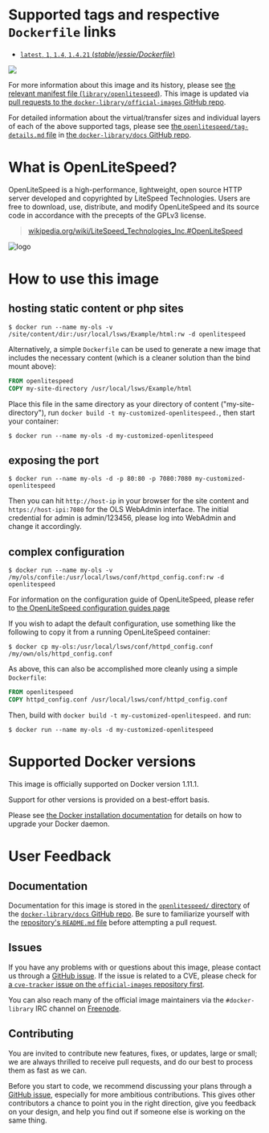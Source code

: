 # Supported tags and respective `Dockerfile` links

-	[`latest`, `1`, `1.4`, `1.4.21` (*stable/jessie/Dockerfile*)](https://github.com/litespeedtech/docker-ols/blob/e4891aae2499fe41604b81106ee48044e8dc372c/stable/jessie/Dockerfile)

[![](https://badge.imagelayers.io/openlitespeed:latest.svg)](https://imagelayers.io/?images=openlitespeed:latest)

For more information about this image and its history, please see [the relevant manifest file (`library/openlitespeed`)](https://github.com/docker-library/official-images/blob/master/library/openlitespeed). This image is updated via [pull requests to the `docker-library/official-images` GitHub repo](https://github.com/docker-library/official-images/pulls?q=label%3Alibrary%2Fopenlitespeed).

For detailed information about the virtual/transfer sizes and individual layers of each of the above supported tags, please see [the `openlitespeed/tag-details.md` file](https://github.com/docker-library/docs/blob/master/openlitespeed/tag-details.md) in [the `docker-library/docs` GitHub repo](https://github.com/docker-library/docs).

# What is OpenLiteSpeed?

OpenLiteSpeed is a high-performance, lightweight, open source HTTP server developed and copyrighted by LiteSpeed Technologies. Users are free to download, use, distribute, and modify OpenLiteSpeed and its source code in accordance with the precepts of the GPLv3 license.

> [wikipedia.org/wiki/LiteSpeed_Technologies_Inc.#OpenLiteSpeed](https://en.wikipedia.org/wiki/LiteSpeed_Technologies_Inc.#OpenLiteSpeed)

![logo](https://github.com/litespeedtech/docker-library-docs/blob/add_openlitespeed/openlitespeed/logo.png)

# How to use this image

## hosting static content or php sites

```console
$ docker run --name my-ols -v /site/content/dir:/usr/local/lsws/Example/html:rw -d openlitespeed 
```

Alternatively, a simple `Dockerfile` can be used to generate a new image that includes the necessary content (which is a cleaner solution than the bind mount above):

```dockerfile
FROM openlitespeed
COPY my-site-directory /usr/local/lsws/Example/html
```

Place this file in the same directory as your directory of content ("my-site-directory"), run `docker build -t my-customized-openlitespeed.`, then start your container:

```console
$ docker run --name my-ols -d my-customized-openlitespeed
```

## exposing the port

```console
$ docker run --name my-ols -d -p 80:80 -p 7080:7080 my-customized-openlitespeed
```

Then you can hit `http://host-ip` in your browser for the site content and `https://host-ipi:7080` for the OLS WebAdmin interface.
The initial credential for admin is admin/123456, please log into WebAdmin and change it accordingly.


## complex configuration

```console
$ docker run --name my-ols -v /my/ols/confile:/usr/local/lsws/conf/httpd_config.conf:rw -d openlitespeed
```

For information on the configuration guide of OpenLiteSpeed, please refer to [the OpenLiteSpeed configuration guides page](http://open.litespeedtech.com/mediawiki/index.php/Help:Configuration) 


If you wish to adapt the default configuration, use something like the following to copy it from a running OpenLiteSpeed container:

```console
$ docker cp my-ols:/usr/local/lsws/conf/httpd_config.conf /my/own/ols/httpd_config.conf
```

As above, this can also be accomplished more cleanly using a simple `Dockerfile`:

```dockerfile
FROM openlitespeed
COPY httpd_config.conf /usr/local/lsws/conf/httpd_config.conf
```

Then, build with `docker build -t my-customized-openlitespeed.` and run:

```console
$ docker run --name my-ols -d my-customized-openlitespeed
```


# Supported Docker versions

This image is officially supported on Docker version 1.11.1.

Support for other versions is provided on a best-effort basis.

Please see [the Docker installation documentation](https://docs.docker.com/installation/) for details on how to upgrade your Docker daemon.

# User Feedback

## Documentation

Documentation for this image is stored in the [`openlitespeed/` directory](https://github.com/docker-library/docs/tree/master/openlitespeed) of the [`docker-library/docs` GitHub repo](https://github.com/docker-library/docs). Be sure to familiarize yourself with the [repository's `README.md` file](https://github.com/docker-library/docs/blob/master/README.md) before attempting a pull request.

## Issues

If you have any problems with or questions about this image, please contact us through a [GitHub issue](https://github.com/litespeedtech/docker-ols/issues). If the issue is related to a CVE, please check for [a `cve-tracker` issue on the `official-images` repository first](https://github.com/docker-library/official-images/issues?q=label%3Acve-tracker).

You can also reach many of the official image maintainers via the `#docker-library` IRC channel on [Freenode](https://freenode.net).

## Contributing

You are invited to contribute new features, fixes, or updates, large or small; we are always thrilled to receive pull requests, and do our best to process them as fast as we can.

Before you start to code, we recommend discussing your plans through a [GitHub issue](https://github.com/openlitespeed/docker-ols/issues), especially for more ambitious contributions. This gives other contributors a chance to point you in the right direction, give you feedback on your design, and help you find out if someone else is working on the same thing.

